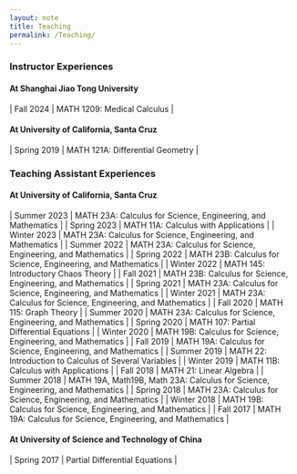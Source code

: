 ```yaml
---
layout: note
title: Teaching
permalink: /Teaching/
---
```




### Instructor Experiences
#### At Shanghai Jiao Tong University

| Fall 2024 | MATH 1209: Medical Calculus | 

#### At University of California, Santa Cruz

| Spring 2019 | MATH 121A: Differential Geometry |

### Teaching Assistant Experiences
#### At University of California, Santa Cruz

| Summer 2023 | MATH 23A: Calculus for Science, Engineering, and Mathematics |
| Spring 2023 | MATH 11A: Calculus with Applications |
| Winter 2023 | MATH 23A: Calculus for Science, Engineering, and Mathematics |
| Summer 2022 | MATH 23A: Calculus for Science, Engineering, and Mathematics |
| Spring 2022 | MATH 23B: Calculus for Science, Engineering, and Mathematics | 
| Winter 2022 | MATH 145: Introductory Chaos Theory | 
| Fall 2021 | MATH 23B: Calculus for Science, Engineering, and Mathematics | 
| Spring 2021 | MATH 23A: Calculus for Science, Engineering, and Mathematics | 
| Winter 2021 | MATH 23A: Calculus for Science, Engineering, and Mathematics | 
| Fall 2020 | MATH 115: Graph Theory | 
| Summer 2020 | MATH 23A: Calculus for Science, Engineering, and Mathematics | 
| Spring 2020 | MATH 107: Partial Differential Equations | 
| Winter 2020 | MATH 19B: Calculus for Science, Engineering, and Mathematics | 
| Fall 2019 | MATH 19A: Calculus for Science, Engineering, and Mathematics | 
| Summer 2019 | MATH 22: Introduction to Calculus of Several Variables  | 
| Winter 2019 | MATH 11B: Calculus with Applications | 
| Fall 2018 | MATH 21: Linear Algebra | 
| Summer 2018 | MATH 19A, Math19B, Math 23A: Calculus for Science, Engineering, and Mathematics | 
| Spring 2018 | MATH 23A: Calculus for Science, Engineering, and Mathematics | 
| Winter 2018 | MATH 19B: Calculus for Science, Engineering, and Mathematics | 
| Fall 2017 | MATH 19A: Calculus for Science, Engineering, and Mathematics | 

#### At University of Science and Technology of China

| Spring 2017 | Partial Differential Equations | 

